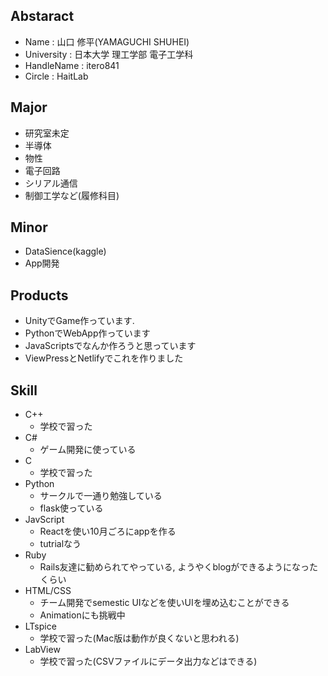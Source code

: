 ## Abstaract
- Name : 山口 修平(YAMAGUCHI SHUHEI)
- University : 日本大学 理工学部 電子工学科
- HandleName : itero841
- Circle : HaitLab



## Major
- 研究室未定
- 半導体
- 物性
- 電子回路
- シリアル通信
- 制御工学など(履修科目)

## Minor
- DataSience(kaggle)
- App開発

## Products
- UnityでGame作っています.
- PythonでWebApp作っています
- JavaScriptsでなんか作ろうと思っています
- ViewPressとNetlifyでこれを作りました

## Skill
- C++
  - 学校で習った 
- C#
  - ゲーム開発に使っている
- C
  - 学校で習った
- Python
  - サークルで一通り勉強している
  - flask使っている
- JavScript
  - Reactを使い10月ごろにappを作る
  - tutrialなう
- Ruby
  - Rails友達に勧められてやっている, ようやくblogができるようになったくらい
- HTML/CSS
  - チーム開発でsemestic UIなどを使いUIを埋め込むことができる
  - Animationにも挑戦中
- LTspice
  - 学校で習った(Mac版は動作が良くないと思われる)
- LabView 
  - 学校で習った(CSVファイルにデータ出力などはできる)



